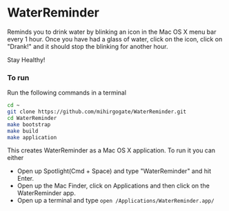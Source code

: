 # WaterReminder

Reminds you to drink water by blinking an icon in the Mac OS X menu bar every 1 hour. Once you have had a glass of water, click on the icon, click on "Drank!" and it should stop the blinking for another hour.

Stay Healthy!


### To run

Run the following commands in a terminal

```bash
cd ~
git clone https://github.com/mihirgogate/WaterReminder.git
cd WaterReminder
make bootstrap
make build
make application
```

This creates WaterReminder as a Mac OS X application.
To run it you can either
- Open up Spotlight(Cmd + Space)  and type "WaterReminder" and hit Enter.
- Open up the Mac Finder, click on Applications and then click on the WaterReminder app.
- Open up a terminal and type `open /Applications/WaterReminder.app/`
